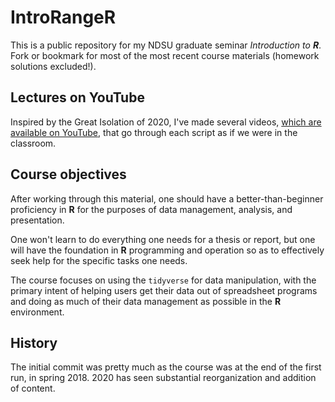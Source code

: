 # IntroRangeR
 
This is a public repository for my NDSU graduate seminar *Introduction to* ***R***. 
Fork or bookmark for most of the most recent course materials (homework solutions excluded!).

## Lectures on YouTube

Inspired by the Great Isolation of 2020, I've made several videos, [which are available on YouTube](https://www.youtube.com/playlist?list=PLKXOvaXmjIGcSHFMe2Wpsaw4yzvWR0AgQ), that go through each script as if we were in the classroom. 

## Course objectives 

After working through this material, one should have a better-than-beginner proficiency in **R** for the purposes of data management, analysis, and presentation. 

One won't learn to do everything one needs for a thesis or report, but one will have the foundation in **R** programming and operation so as to effectively seek help for the specific tasks one needs. 

The course focuses on using the `tidyverse` for data manipulation, with the primary intent of helping users get their data out of spreadsheet programs and doing as much of their data management as possible in the **R** environment. 

## History 

The initial commit was pretty much as the course was at the end of the first run, in spring 2018. 
2020 has seen substantial reorganization and addition of content. 
